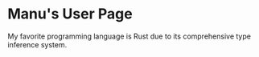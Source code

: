 # Manu's User Page
My favorite programming language is Rust due to its comprehensive type inference system.